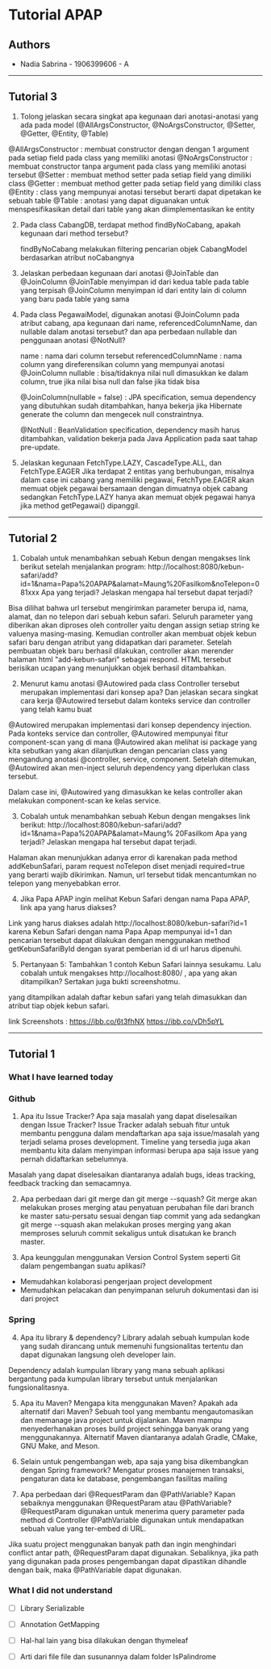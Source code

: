 # Tutorial APAP
## Authors 

* Nadia Sabrina - 1906399606 - A

----
## Tutorial 3

1. Tolong jelaskan secara singkat apa kegunaan dari anotasi-anotasi yang ada pada model
(@AllArgsConstructor, @NoArgsConstructor, @Setter, @Getter, @Entity, @Table)

@AllArgsConstructor : membuat constructor dengan dengan 1 argument pada setiap field pada class yang memiliki anotasi
@NoArgsConstructor : membuat constructor tanpa argument pada class yang memiliki anotasi tersebut
@Setter : membuat method setter pada setiap field yang dimiliki class 
@Getter : membuat method getter pada setiap field yang dimiliki class
@Entity : class yang mempunyai anotasi tersebut berarti dapat dipetakan ke sebuah table 
@Table  : anotasi yang dapat diguanakan untuk menspesifikasikan detail dari table yang akan diimplementasikan ke entity

2. Pada class CabangDB, terdapat method findByNoCabang, apakah kegunaan dari method
    tersebut?
    
    findByNoCabang melakukan filtering pencarian objek CabangModel berdasarkan atribut noCabangnya 
    
3. Jelaskan perbedaan kegunaan dari anotasi @JoinTable dan @JoinColumn
    @JoinTable menyimpan id dari kedua table pada table yang terpisah 
    @JoinColumn menyimpan id dari entity lain di column yang baru pada table yang sama
    

4. Pada class PegawaiModel, digunakan anotasi @JoinColumn pada atribut cabang, apa
    kegunaan dari name, referencedColumnName, dan nullable dalam anotasi tersebut? dan apa
    perbedaan nullable dan penggunaan anotasi @NotNull?

    name : nama dari column tersebut 
    referencedColumnName : nama column yang direferensikan column yang mempunyai anotasi @JoinColumn 
    nullable : bisa/tidaknya nilai null dimasukkan ke dalam column, true jika nilai bisa null dan false jika tidak bisa
    
    @JoinColumn(nullable = false) : JPA specification, semua dependency yang dibutuhkan sudah ditambahkan, hanya
    bekerja jika Hibernate generate the column dan mengecek null constraintnya. 

    @NotNull : BeanValidation specification, dependency masih harus ditambahkan, validation bekerja pada Java
    Application pada saat tahap pre-update. 
    
   
5. Jelaskan kegunaan FetchType.LAZY, CascadeType.ALL, dan FetchType.EAGER
    Jika terdapat 2 entitas yang berhubungan, misalnya dalam case ini cabang yang memiliki pegawai,
    FetchType.EAGER akan memuat objek pegawai bersamaan dengan dimuatnya objek cabang sedangkan 
    FetchType.LAZY hanya akan memuat objek pegawai hanya jika method getPegawai() dipanggil. 

   

----

## Tutorial 2
1. Cobalah untuk menambahkan sebuah Kebun dengan mengakses link
berikut setelah menjalankan program: 
http://localhost:8080/kebun-safari/add?id=1&nama=Papa%20APAP&alamat=Maung%20Fasilkom&noTelepon=081xxx 
Apa yang terjadi? Jelaskan mengapa hal tersebut
dapat terjadi?

Bisa dilihat bahwa url tersebut mengirimkan parameter berupa id, nama, alamat, dan no telepon
dari sebuah kebun safari. Seluruh parameter yang diberikan akan diproses oleh controller 
yaitu dengan assign setiap string ke valuenya masing-masing. Kemudian controller akan
membuat objek kebun safari baru dengan atribut yang didapatkan dari parameter. Setelah
pembuatan objek baru berhasil dilakukan, controller akan merender halaman html "add-kebun-safari"
sebagai respond. HTML tersebut berisikan ucapan yang menunjukkan objek berhasil ditambahkan.

2. Menurut kamu anotasi @Autowired pada class Controller tersebut
merupakan implementasi dari konsep apa? Dan jelaskan secara singkat cara kerja
@Autowired tersebut dalam konteks service dan controller yang telah kamu buat

@Autowired merupakan implementasi dari konsep dependency injection. Pada
konteks service dan controller, @Autowired mempunyai fitur component-scan yang di mana
@Autowired akan melihat isi package yang kita sebutkan yang akan dilanjutkan dengan pencarian
class yang mengandung anotasi @controller, service, component. 
Setelah ditemukan, @Autowired akan men-inject seluruh dependency yang diperlukan class tersebut.

Dalam case ini, @Autowired yang dimasukkan ke kelas controller akan melakukan component-scan
ke kelas service. 

3. Cobalah untuk menambahkan sebuah Kebun dengan mengakses link
berikut:
http://localhost:8080/kebun-safari/add?id=1&nama=Papa%20APAP&alamat=Maung%
20Fasilkom Apa yang terjadi? Jelaskan mengapa hal tersebut dapat terjadi.

Halaman akan menunjukkan adanya error di karenakan pada method addKebunSafari, 
param request noTelepon diset menjadi required=true yang berarti wajib dikirimkan. 
Namun, url tersebut tidak mencantumkan no telepon yang menyebabkan error. 

4. Jika Papa APAP ingin melihat Kebun Safari dengan nama Papa APAP,
link apa yang harus diakses?

Link yang harus diakses adalah http://localhost:8080/kebun-safari?id=1 
karena Kebun Safari dengan nama Papa Apap mempunyai id=1 dan pencarian 
tersebut dapat dilakukan dengan menggunakan method getKebunSafariById dengan
syarat pemberian id di url harus dipenuhi. 

5. Pertanyaan 5: Tambahkan 1 contoh Kebun Safari lainnya sesukamu. Lalu cobalah
untuk mengakses http://localhost:8080/ , apa yang akan ditampilkan? Sertakan juga
bukti screenshotmu.

yang ditampilkan adalah daftar kebun safari yang telah dimasukkan dan atribut tiap
objek kebun safari. 

link Screenshots : 
https://ibb.co/6t3fhNX
https://ibb.co/vDh5pYL


---
## Tutorial 1
### What I have learned today
### Github
1. Apa itu Issue Tracker? Apa saja masalah yang dapat diselesaikan dengan Issue Tracker?
Issue Tracker adalah sebuah fitur untuk membantu pengguna dalam mendaftarkan apa saja issue/masalah
yang terjadi selama proses development. Timeline yang tersedia juga akan membantu kita dalam menyimpan
informasi berupa apa saja issue yang pernah didaftarkan sebelumnya.

Masalah yang dapat diselesaikan diantaranya adalah bugs, ideas tracking, feedback tracking
dan semacamnya. 


2. Apa perbedaan dari git merge dan git merge --squash?
Git merge akan melakukan proses merging atau penyatuan perubahan file dari branch ke master
satu-persatu sesuai dengan tiap commit yang ada sedangkan git merge --squash akan melakukan
proses merging yang akan memproses seluruh commit sekaligus untuk disatukan ke branch
master. 

3. Apa keunggulan menggunakan Version Control System seperti Git dalam pengembangan
suatu aplikasi?
- Memudahkan kolaborasi pengerjaan project development
- Memudahkan pelacakan dan penyimpanan seluruh dokumentasi dan isi dari project 

### Spring
4. Apa itu library & dependency?
Library adalah sebuah kumpulan kode yang sudah dirancang untuk memenuhi fungsionalitas 
tertentu dan dapat digunakan langsung oleh developer lain. 

Dependency adalah kumpulan library yang mana sebuah aplikasi bergantung pada kumpulan
library tersebut untuk menjalankan fungsionalitasnya. 

5. Apa itu Maven? Mengapa kita menggunakan Maven? Apakah ada alternatif dari Maven?
Sebuah tool yang membantu mengautomasikan dan memanage java project untuk dijalankan. 
Maven mampu menyederhanakan proses build project sehingga banyak orang yang menggunakannya. 
Alternatif Maven diantaranya adalah Gradle, CMake, GNU Make, and Meson.


6. Selain untuk pengembangan web, apa saja yang bisa dikembangkan dengan Spring
framework?
Mengatur proses manajemen transaksi, pengaturan data ke database, pengembangan
fasilitas mailing

7. Apa perbedaan dari @RequestParam dan @PathVariable? Kapan sebaiknya
menggunakan @RequestParam atau @PathVariable?
@RequestParam digunakan untuk menerima query parameter pada method di Controller 
@PathVariable digunakan untuk mendapatkan sebuah value yang ter-embed di URL.

Jika suatu project menggunakan banyak path dan ingin menghindari conflict
antar path, @RequestParam dapat digunakan. Sebaliknya, jika path yang digunakan
pada proses pengembangan dapat dipastikan dihandle dengan baik, maka 
@PathVariable dapat digunakan. 

### What I did not understand
- [ ] Library Serializable
- [ ] Annotation GetMapping 
- [ ] Hal-hal lain yang bisa dilakukan dengan thymeleaf 
- [ ] Arti dari file file dan susunannya dalam folder IsPalindrome 






